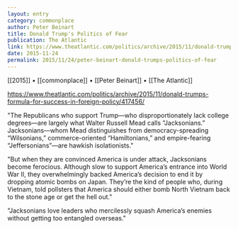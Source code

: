 ```yaml
---
layout: entry
category: commonplace
author: Peter Beinart
title: Donald Trump's Politics of Fear
publication: The Atlantic
link: https://www.theatlantic.com/politics/archive/2015/11/donald-trumps-formula-for-success-in-foreign-policy/417456/
date: 2015-11-24
permalink: 2015/11/24/peter-beinart-donald-trumps-politics-of-fear
---
```


[[2015]] • [[commonplace]] • [[Peter Beinart]] • [[The Atlantic]]

https://www.theatlantic.com/politics/archive/2015/11/donald-trumps-formula-for-success-in-foreign-policy/417456/

"The Republicans who support Trump—who disproportionately lack college degrees—are largely what Walter Russell Mead calls “Jacksonians.” Jacksonians—whom Mead distinguishes from democracy-spreading “Wilsonians,” commerce-oriented “Hamiltonians,” and empire-fearing “Jeffersonians”—are hawkish isolationists."
 
 "But when they are convinced America is under attack, Jacksonians become ferocious. Although slow to support America’s entrance into World War II, they overwhelmingly backed America’s decision to end it by dropping atomic bombs on Japan. They’re the kind of people who, during Vietnam, told pollsters that America should either bomb North Vietnam back to the stone age or get the hell out."
 
"Jacksonians love leaders who mercilessly squash America’s enemies without getting too entangled overseas."
